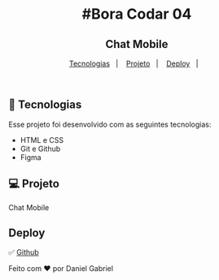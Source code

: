 <h1 align="center"> #Bora Codar 04</h1>

<h2 align="center"> Chat Mobile </h2>

<p align="center">

</p>

<p align="center">
  <a href="#-tecnologias">Tecnologias</a>&nbsp;&nbsp;&nbsp;|&nbsp;&nbsp;&nbsp;
  <a href="#-projeto">Projeto</a>&nbsp;&nbsp;&nbsp;|&nbsp;&nbsp;&nbsp;
  <a href="#deploy">Deploy</a>&nbsp;&nbsp;&nbsp;|&nbsp;&nbsp;&nbsp;
</p>

<br>

## 🚀 Tecnologias

Esse projeto foi desenvolvido com as seguintes tecnologias:

- HTML e CSS
- Git e Github
- Figma

## 💻 Projeto

Chat Mobile

## Deploy

✅ [Github](https://gabezin.github.com/)

Feito com ♥ por Daniel Gabriel
